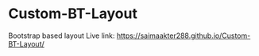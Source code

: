 # Custom-BT-Layout
Bootstrap based  layout
Live link: https://saimaakter288.github.io/Custom-BT-Layout/
